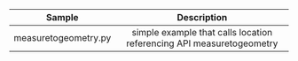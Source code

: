 | Sample  | Description    |
| :---:   | :---: |
| measuretogeometry.py | simple example that calls location referencing API measuretogeometry   |
